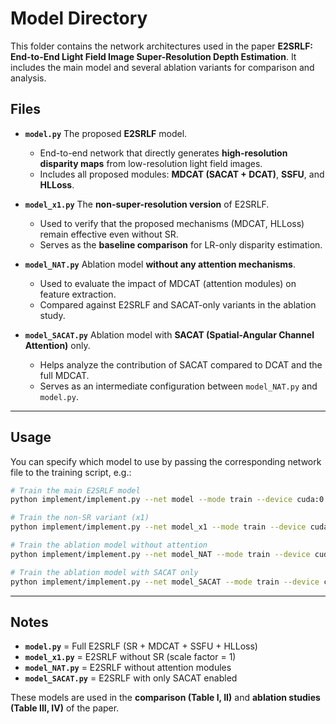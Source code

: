 # Model Directory

This folder contains the network architectures used in the paper **E2SRLF: End-to-End Light Field Image Super-Resolution Depth Estimation**.
It includes the main model and several ablation variants for comparison and analysis.

## Files

* **`model.py`**
  The proposed **E2SRLF** model.

  * End-to-end network that directly generates **high-resolution disparity maps** from low-resolution light field images.
  * Includes all proposed modules: **MDCAT (SACAT + DCAT)**, **SSFU**, and **HLLoss**.

* **`model_x1.py`**
  The **non-super-resolution version** of E2SRLF.

  * Used to verify that the proposed mechanisms (MDCAT, HLLoss) remain effective even without SR.
  * Serves as the **baseline comparison** for LR-only disparity estimation.

* **`model_NAT.py`**
  Ablation model **without any attention mechanisms**.

  * Used to evaluate the impact of MDCAT (attention modules) on feature extraction.
  * Compared against E2SRLF and SACAT-only variants in the ablation study.

* **`model_SACAT.py`**
  Ablation model with **SACAT (Spatial-Angular Channel Attention)** only.

  * Helps analyze the contribution of SACAT compared to DCAT and the full MDCAT.
  * Serves as an intermediate configuration between `model_NAT.py` and `model.py`.

---

## Usage

You can specify which model to use by passing the corresponding network file to the training script, e.g.:

```bash
# Train the main E2SRLF model
python implement/implement.py --net model --mode train --device cuda:0

# Train the non-SR variant (x1)
python implement/implement.py --net model_x1 --mode train --device cuda:0

# Train the ablation model without attention
python implement/implement.py --net model_NAT --mode train --device cuda:0

# Train the ablation model with SACAT only
python implement/implement.py --net model_SACAT --mode train --device cuda:0
```

---

## Notes

* **`model.py`** = Full E2SRLF (SR + MDCAT + SSFU + HLLoss)
* **`model_x1.py`** = E2SRLF without SR (scale factor = 1)
* **`model_NAT.py`** = E2SRLF without attention modules
* **`model_SACAT.py`** = E2SRLF with only SACAT enabled

These models are used in the **comparison (Table I, II)** and **ablation studies (Table III, IV)** of the paper.